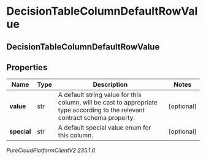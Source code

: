 # DecisionTableColumnDefaultRowValue

## DecisionTableColumnDefaultRowValue

## Properties

|Name | Type | Description | Notes|
|------------ | ------------- | ------------- | -------------|
| **value** | str | A default string value for this column, will be cast to appropriate type according to the relevant contract schema property. | [optional] |
| **special** | str | A default special value enum for this column. | [optional] |



_PureCloudPlatformClientV2 235.1.0_
